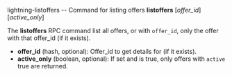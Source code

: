 lightning-listoffers -- Command for listing offers
**listoffers** [*offer\_id*] [*active\_only*] 

The **listoffers** RPC command list all offers, or with `offer_id`, only the offer with that offer\_id (if it exists).

- **offer\_id** (hash, optional): Offer\_id to get details for (if it exists).
- **active\_only** (boolean, optional): If set and is true, only offers with `active` true are returned.
